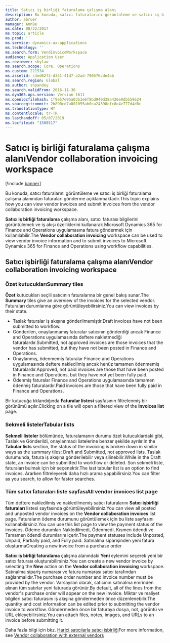 ```yaml
---
title: Satıcı iş birliği faturalama çalışma alanı
description: Bu konuda, satıcı faturalarını görüntüleme ve satıcı iş birliği faturalama çalışma alanından faturaları gönderme açıklanmaktadır.
author: abruer
manager: AnnBe
ms.date: 08/22/2017
ms.topic: article
ms.prod: ''
ms.service: dynamics-ax-applications
ms.technology: ''
ms.search.form: VendInvoiceWorkspace
audience: Application User
ms.reviewer: shylaw
ms.search.scope: Core, Operations
ms.custom: 221534
ms.assetid: c4ed62f3-d351-41d7-a2ad-790576cde4ab
ms.search.region: Global
ms.author: shpandey
ms.search.validFrom: 2016-11-30
ms.dyn365.ops.version: Version 1611
ms.openlocfilehash: 1f9e57e95a03b3e6f8bd940d38a426e9db559624
ms.sourcegitcommit: 2b890cd7a801055ab0ca24398efc8e4e777d4d8c
ms.translationtype: HT
ms.contentlocale: tr-TR
ms.lasthandoff: 05/07/2019
ms.locfileid: "1508517"
---
```

# <a name="vendor-collaboration-invoicing-workspace"></a><span data-ttu-id="04144-103">Satıcı iş birliği faturalama çalışma alanı</span><span class="sxs-lookup"><span data-stu-id="04144-103">Vendor collaboration invoicing workspace</span></span>

[!include [banner](../includes/banner.md)]

<span data-ttu-id="04144-104">Bu konuda, satıcı faturalarını görüntüleme ve satıcı iş birliği faturalama çalışma alanından faturaları gönderme açıklanmaktadır.</span><span class="sxs-lookup"><span data-stu-id="04144-104">This topic explains how you can view vendor invoices and submit invoices from the vendor collaboration invoicing workspace.</span></span>

<span data-ttu-id="04144-105">**Satıcı iş birliği faturalama** çalışma alanı, satıcı faturası bilgilerini görüntülemek ve iş akışı özelliklerini kullanarak Microsoft Dynamics 365 for Finance and Operations uygulamasına fatura göndermek için kullanılabilir.</span><span class="sxs-lookup"><span data-stu-id="04144-105">The **Vendor collaboration invoicing** workspace can be used to view vendor invoice information and to submit invoices to Microsoft Dynamics 365 for Finance and Operations using workflow capabilities.</span></span>


<a name="vendor-collaboration-invoicing-workspace"></a><span data-ttu-id="04144-106">Satıcı işbirliği faturalama çalışma alanı</span><span class="sxs-lookup"><span data-stu-id="04144-106">Vendor collaboration invoicing workspace</span></span>
----------------------------------------

### <a name="summary-tiles"></a><span data-ttu-id="04144-107">Özet kutucukları</span><span class="sxs-lookup"><span data-stu-id="04144-107">Summary tiles</span></span>

<span data-ttu-id="04144-108">**Özet** kutucukları seçili satıcının faturalarına bir genel bakış sunar.</span><span class="sxs-lookup"><span data-stu-id="04144-108">The **Summary** tiles give an overview of the invoices for the selected vendor.</span></span> <span data-ttu-id="04144-109">Faturaları durumlarına göre görüntüleyebilirsiniz.</span><span class="sxs-lookup"><span data-stu-id="04144-109">You can view invoices by their state.</span></span>
-   <span data-ttu-id="04144-110">Taslak faturalar iş akışına gönderilmemiştir.</span><span class="sxs-lookup"><span data-stu-id="04144-110">Draft invoices have not been submitted to workflow.</span></span>
-   <span data-ttu-id="04144-111">Gönderilen, onaylanmamış faturalar satıcının gönderdiği ancak Finance and Operations uygulamasında deftere nakletmediği faturalardır.</span><span class="sxs-lookup"><span data-stu-id="04144-111">Submitted, not approved invoices are those invoices that the vendor has submitted, but they have not been posted in Finance and Operations.</span></span>
-   <span data-ttu-id="04144-112">Onaylanmış, ödenmemiş faturalar Finance and Operations uygulamasında deftere nakledilmiş ancak henüz tamamen ödenmemiş faturalardır.</span><span class="sxs-lookup"><span data-stu-id="04144-112">Approved, not paid invoices are those that have been posted in Finance and Operations, but they have not yet been fully paid.</span></span>
-   <span data-ttu-id="04144-113">Ödenmiş faturalar Finance and Operations uygulamasında tamamen ödenmiş faturalardır.</span><span class="sxs-lookup"><span data-stu-id="04144-113">Paid invoices are those that have been fully paid in Finance and Operations.</span></span>

<span data-ttu-id="04144-114">Bir kutucuğa tıklandığında **Faturalar listesi** sayfasının filtrelenmiş bir görünümü açılır.</span><span class="sxs-lookup"><span data-stu-id="04144-114">Clicking on a tile will open a filtered view of the **Invoices list** page.</span></span>

### <a name="tabular-lists"></a><span data-ttu-id="04144-115">Sekmeli listeler</span><span class="sxs-lookup"><span data-stu-id="04144-115">Tabular lists</span></span>

<span data-ttu-id="04144-116">**Sekmeli listeler** bölümünde, faturalamanın durumu özet kutucuklardaki gibi, Taslak ve Gönderildi, onaylanmadı listelerine benzer şekilde ayrılır.</span><span class="sxs-lookup"><span data-stu-id="04144-116">In the **Tabular lists** section, the status of the invoicing is broken down in similar ways as the summary tiles: Draft and Submitted, not approved lists.</span></span> <span data-ttu-id="04144-117">Taslak durumunda, fatura iş akışına gönderilebilir veya silinebilir.</span><span class="sxs-lookup"><span data-stu-id="04144-117">While in the Draft state, an invoice can be submitted to workflow or deleted.</span></span> <span data-ttu-id="04144-118">Son sekmeli liste, faturaları bulmak için bir seçenektir.</span><span class="sxs-lookup"><span data-stu-id="04144-118">The last tabular list is an option to find invoices.</span></span> <span data-ttu-id="04144-119">Ararken filtreleyerek daha hızlı arama yapabilirsiniz.</span><span class="sxs-lookup"><span data-stu-id="04144-119">You can filter as you search, to allow for faster searches.</span></span>

### <a name="all-vendor-invoices-list-page"></a><span data-ttu-id="04144-120">Tüm satıcı faturaları liste sayfası</span><span class="sxs-lookup"><span data-stu-id="04144-120">All vendor invoices list page</span></span>

<span data-ttu-id="04144-121">Tüm deftere nakledilmiş ve nakledilmemiş satıcı faturalarını **Satıcı işbirliği faturaları** listesi sayfasında görüntüleyebilirsiniz.</span><span class="sxs-lookup"><span data-stu-id="04144-121">You can view all posted and unposted vendor invoices on the **Vendor collaboration invoices** list page.</span></span> <span data-ttu-id="04144-122">Faturaların ödeme durumunu görüntülemek için bu liste sayfasını kullanabilirsiniz.</span><span class="sxs-lookup"><span data-stu-id="04144-122">You can use this list page to view the payment status of the invoices.</span></span> <span data-ttu-id="04144-123">Ödeme durumları Nakledilmedi, Ödenmedi, Kısmen ödendi ve Tamamen ödendi durumlarını içerir.</span><span class="sxs-lookup"><span data-stu-id="04144-123">The payment statuses include Unposted, Unpaid, Partially paid, and Fully paid.</span></span>
<span data-ttu-id="04144-124">Satınalma siparişinden yeni fatura oluşturma</span><span class="sxs-lookup"><span data-stu-id="04144-124">Creating a new invoice from a purchase order</span></span>

<span data-ttu-id="04144-125">**Satıcı iş birliği faturalama** çalışma alanındaki **Yeni** eylemini seçerek yeni bir satıcı faturası oluşturabilirsiniz.</span><span class="sxs-lookup"><span data-stu-id="04144-125">You can create a new vendor invoice by selecting the **New** action on the **Vendor collaboration invoicing** workspace.</span></span> <span data-ttu-id="04144-126">Satınalma sipariş numarası ve fatura numarası satıcı tarafından sağlanmalıdır.</span><span class="sxs-lookup"><span data-stu-id="04144-126">The purchase order number and invoice number must be provided by the vendor.</span></span> <span data-ttu-id="04144-127">Varsayılan olarak, satıcının satınalma emrinden alınan tüm satırlar yeni faturada görünür.</span><span class="sxs-lookup"><span data-stu-id="04144-127">By default, all of the lines from the vendor's purchase order will appear on the new invoice.</span></span> <span data-ttu-id="04144-128">Miktar ve maliyet bilgileri satıcı faturasını iş akışına göndermeden önce düzenlenebilir.</span><span class="sxs-lookup"><span data-stu-id="04144-128">The quantity and cost information can be edited prior to submitting the vendor invoice to workflow.</span></span> <span data-ttu-id="04144-129">Göndermeden önce bir faturaya dosya, not, görüntü ve URL ekleyebilirsiniz.</span><span class="sxs-lookup"><span data-stu-id="04144-129">You can attach files, notes, images, and URLs to an invoice before submitting it.</span></span>

<span data-ttu-id="04144-130">Daha fazla bilgi için bkz. [Harici satıcılarla satıcı işbirliği](../../supply-chain/procurement/vendor-collaboration-work-external-vendors.md)</span><span class="sxs-lookup"><span data-stu-id="04144-130">For more information, see [Vendor collaboration with external vendors](../../supply-chain/procurement/vendor-collaboration-work-external-vendors.md)</span></span>




